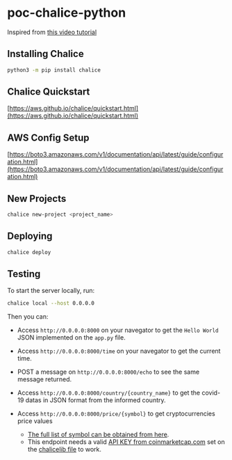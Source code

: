 # poc-chalice-python

Inspired from [this video tutorial](https://www.youtube.com/watch?v=r60-90Stb2o&ab_channel=DevOpsJourney)

## Installing Chalice

```bash
python3 -m pip install chalice
```

## Chalice Quickstart

[https://aws.github.io/chalice/quickstart.html](https://aws.github.io/chalice/quickstart.html)

## AWS Config Setup

[https://boto3.amazonaws.com/v1/documentation/api/latest/guide/configuration.html](https://boto3.amazonaws.com/v1/documentation/api/latest/guide/configuration.html)

## New Projects

```bash
chalice new-project <project_name>
```

## Deploying

```bash
chalice deploy
```

## Testing

To start the server locally, run:

```bash
chalice local --host 0.0.0.0
```

Then you can:

- Access `http://0.0.0.0:8000` on your navegator to get the `Hello World` JSON implemented on the `app.py` file.

- Access `http://0.0.0.0:8000/time` on your navegator to get the current time.

- POST a message on `http://0.0.0.0:8000/echo` to see the same message returned.

- Access `http://0.0.0.0:8000/country/{country_name}` to get the covid-19 datas in JSON format from the informed country.

- Access `http://0.0.0.0:8000/price/{symbol}` to get cryptocurrencies price values 
  - [The full list of symbol can be obtained from here](https://coinmarketcap.com/api/documentation/v1/#section/Standards-and-Conventions).
  - This endpoint needs a valid [API KEY from coinmarketcap.com](https://coinmarketcap.com/api/documentation/v1/#section/Introduction) set on the [chalicelib file](https://github.com/GuillaumeFalourd/poc-chalice-python/blob/main/chalicelib/__init__.py) to work.
